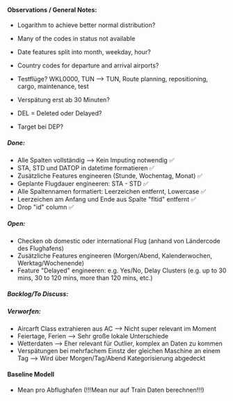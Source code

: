 #### Observations / General Notes:

- Logarithm to achieve better normal distribution?

- Many of the codes in status not available
- Date features split into month, weekday, hour?

- Country codes for departure and arrival airports?

- Testflüge? WKL0000, TUN --> TUN, Route planning, repositioning, cargo, maintenance, test
- Verspätung erst ab 30 Minuten?

- DEL = Deleted oder Delayed?
- Target bei DEP?



##### Done:
- Alle Spalten vollständig --> Kein Imputing notwendig ✅
- STA, STD und DATOP in datetime formatieren ✅
- Zusätzliche Features engineeren (Stunde, Wochentag, Monat) ✅
- Geplante Flugdauer engineeren: STA - STD ✅
- Alle Spaltennamen formatiert: Leerzeichen entfernt, Lowercase ✅
- Leerzeichen am Anfang und Ende aus Spalte "fltid" entfernt ✅
- Drop "id" column ✅

##### Open:
- Checken ob domestic oder international Flug (anhand von Ländercode des Flughafens)
- Zusätzliche Features engineeren (Morgen/Abend, Kalenderwochen, Werktag/Wochenende)
- Feature "Delayed" engineeren: e.g. Yes/No, Delay Clusters (e.g. up to 30 mins, 30 to 120 mins, more than 120 mins, etc.)

##### Backlog/To Discuss:


##### Verworfen:
- Aircarft Class extrahieren aus AC --> Nicht super relevant im Moment
- Feiertage, Ferien --> Sehr große lokale Unterschiede
- Wetterdaten --> Eher relevant für Outlier, komplex an Daten zu kommen
- Verspätungen bei mehrfachem Einstz der gleichen Maschine an einem Tag --> Wird über Morgen/Tag/Abend Kategorisierung abgedeckt


#### Baseline Modell
- Mean pro Abflughafen (!!!Mean nur auf Train Daten berechnen!!!)
